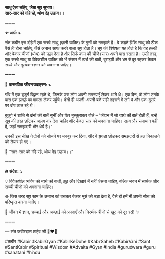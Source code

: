 **साधु ऐसा चहिए, जैसा सूप सुभाय।**\
**सार-सार को गहि रहे, थोथ देइ उड़ाय।।**

➖➖➖

**✨ अर्थ: ⤵**

संत कबीर इस दोहे में एक सच्चे साधु (ज्ञानी व्यक्ति) के गुणों को समझाते हैं। वे कहते हैं कि साधु को ठीक वैसे ही होना चाहिए, जैसे अनाज साफ करने वाला सूप होता है। सूप की विशेषता यह होती है कि वह हल्की और बेकार चीजों (थोथ) को उड़ा देता है और सिर्फ काम की चीजें (सार) अपने पास रखता है। उसी तरह, एक सच्चे साधु या विवेकशील व्यक्ति को भी संसार में व्यर्थ की बातों, बुराइयों और भ्रम से दूर रहकर केवल सच्चे और मूल्यवान ज्ञान को अपनाना चाहिए।

➖➖➖

**🌾 वास्तविक जीवन उदाहरण: ⤵**

गाँव में एक बुजुर्ग विद्वान रहते थे, जिनके पास लोग अपनी समस्याएँ लेकर आते थे। एक दिन, दो लोग उनके पास एक झगड़े का मामला लेकर पहुँचे। दोनों ही अपनी-अपनी बातें सही ठहराने में लगे थे और एक-दूसरे पर दोष डाल रहे थे।

बुजुर्ग ने शांति से दोनों की बातें सुनीं और फिर मुस्कुराकर बोले – "जीवन में जो व्यर्थ की बातें होती हैं, उन्हें सूप की तरह छाँटकर अलग कर देना चाहिए और केवल सार को अपनाना चाहिए। सत्य और समाधान वहीं है, जहाँ समझदारी और धैर्य है।"

उनकी इस सीख ने दोनों को सोचने पर मजबूर कर दिया, और वे झगड़ा छोड़कर समझदारी से हल निकालने को तैयार हो गए।

📜 "सार-सार को गहि रहे, थोथ देइ उड़ाय।।"

➖➖➖

**🔥 संदेश: ⤵**

💡 विवेकशील व्यक्ति को व्यर्थ की बातों, झूठ और दिखावे में नहीं फँसना चाहिए, बल्कि जीवन में सार्थक और सच्ची चीजों को अपनाना चाहिए।

☸ जिस तरह सूप काम के अनाज को बचाकर बेकार भूसे को उड़ा देता है, वैसे ही हमें भी अपनी सोच को परिष्कृत करना चाहिए।

🙏 जीवन में ज्ञान, सच्चाई और अच्छाई को अपनाएँ और निरर्थक चीजों से खुद को दूर रखें! ✨

➖➖➖

— संत कबीरदास साहेब जी 🙏❤️💯

#कबीर #Kabir #KabirGyan #KabirKeDohe #KabirSaheb #KabirVani #Sant #SantKabir #Spiritual #Wisdom #Advaita #Gyan #India #gurudwara #guru #sanatani #hindu
